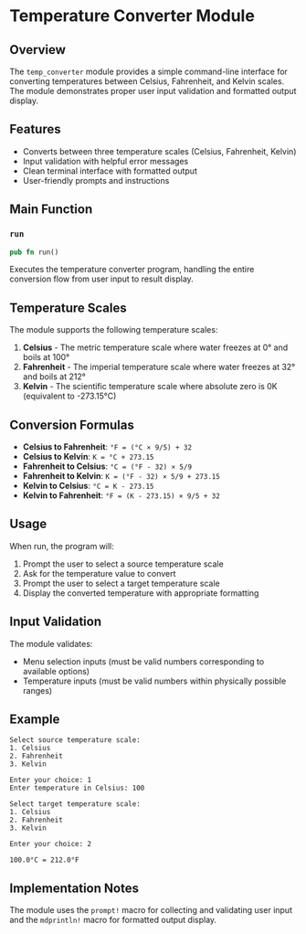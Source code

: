 ﻿# Temperature Converter Module

## Overview
The `temp_converter` module provides a simple command-line interface for converting temperatures between Celsius, Fahrenheit, and Kelvin scales. The module demonstrates proper user input validation and formatted output display.

## Features

- Converts between three temperature scales (Celsius, Fahrenheit, Kelvin)
- Input validation with helpful error messages
- Clean terminal interface with formatted output
- User-friendly prompts and instructions

## Main Function

### `run`

```rust
pub fn run()
```

Executes the temperature converter program, handling the entire conversion flow from user input to result display.

## Temperature Scales

The module supports the following temperature scales:

1. **Celsius** - The metric temperature scale where water freezes at 0° and boils at 100°
2. **Fahrenheit** - The imperial temperature scale where water freezes at 32° and boils at 212°
3. **Kelvin** - The scientific temperature scale where absolute zero is 0K (equivalent to -273.15°C)

## Conversion Formulas

- **Celsius to Fahrenheit**: `°F = (°C × 9/5) + 32`
- **Celsius to Kelvin**: `K = °C + 273.15`
- **Fahrenheit to Celsius**: `°C = (°F - 32) × 5/9`
- **Fahrenheit to Kelvin**: `K = (°F - 32) × 5/9 + 273.15`
- **Kelvin to Celsius**: `°C = K - 273.15`
- **Kelvin to Fahrenheit**: `°F = (K - 273.15) × 9/5 + 32`

## Usage

When run, the program will:

1. Prompt the user to select a source temperature scale
2. Ask for the temperature value to convert
3. Prompt the user to select a target temperature scale
4. Display the converted temperature with appropriate formatting

## Input Validation

The module validates:

- Menu selection inputs (must be valid numbers corresponding to available options)
- Temperature inputs (must be valid numbers within physically possible ranges)

## Example

```
Select source temperature scale:
1. Celsius
2. Fahrenheit
3. Kelvin

Enter your choice: 1
Enter temperature in Celsius: 100

Select target temperature scale:
1. Celsius
2. Fahrenheit
3. Kelvin

Enter your choice: 2

100.0°C = 212.0°F
```

## Implementation Notes

The module uses the `prompt!` macro for collecting and validating user input and the `mdprintln!` macro for formatted output display.
